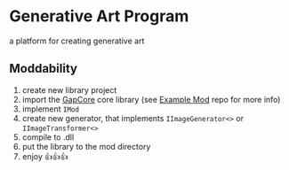 # Generative Art Program

a platform for creating generative art

## Moddability
1. create new library project
2. import the [GapCore](https://www.nuget.org/packages/GapCore) core library (see
    [Example Mod](https://github.com/KryKomDev/ExampleGapMod) repo for more info)
3. implement `IMod`
4. create new generator, that implements `IImageGenerator<>` or `IImageTransformer<>`
5. compile to .dll
6. put the library to the mod directory
7. enjoy 👍👍👍

